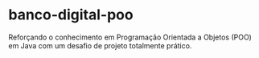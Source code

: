 # banco-digital-poo
Reforçando o conhecimento em Programação Orientada a Objetos (POO) em Java com um desafio de projeto totalmente prático.
